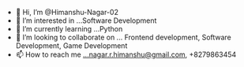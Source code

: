 - 👋 Hi, I’m @Himanshu-Nagar-02
- 👀 I’m interested in ...Software Development  
- 🌱 I’m currently learning ...Python
- 💞️ I’m looking to collaborate on ... Frontend development, Software Development, Game Development
- 📫 How to reach me ...nagar.r.himanshu@gmail.com, +8279863454

<!---
Himanshu-Nagar-02/Himanshu-Nagar-02 is a ✨ special ✨ repository because its `README.md` (this file) appears on your GitHub profile.
You can click the Preview link to take a look at your changes.
--->
